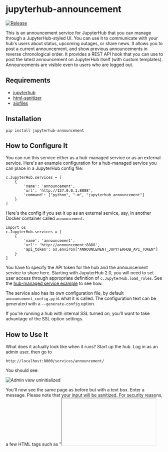 # jupyterhub-announcement

[![Release](https://img.shields.io/github/v/release/rcthomas/jupyterhub-announcement.svg)](https://github.com/rcthomas/jupyterhub-announcement/releases/latest)

This is an announcement service for JupyterHub that you can manage through a JupyterHub-styled UI.
You can use it to communicate with your hub's users about status, upcoming outages, or share news.
It allows you to post a current announcement, and show previous announcements in reverse chronological order.
It provides a REST API hook that you can use to post the latest announcement on JupyterHub itself (with custom templates).
Announcements are visible even to users who are logged out.

## Requirements

* [jupyterhub](https://pypi.org/project/jupyterhub/)
* [html-sanitizer](https://pypi.org/project/html-sanitizer/)
* [aiofiles](https://pypi.org/project/aiofiles/)

## Installation

    pip install jupyterhub-announcement

## How to Configure It

You can run this service either as a hub-managed service or as an external service.
Here's an example configuration for a hub-managed service you can place in a JupyterHub config file:

    c.JupyterHub.services = [
        {
            'name': 'announcement',
            'url': 'http://127.0.0.1:8888',
            'command': ["python", "-m", "jupyterhub_announcement"]
        }
    ]

Here's the config if you set it up as an external service, say, in another Docker container called `announcement`:

    import os
    c.JupyterHub.services = [
        {
            'name': 'announcement',
            'url': 'http://announcement:8888',
            'api_token': os.environ["ANNOUNCEMENT_JUPYTERHUB_API_TOKEN"]
        }
    ]

You have to specify the API token for the hub and the announcement service to share here.
Starting with JupyterHub 2.0, you will need to set user access through appropriate definition of `c.JupyterHub.load_roles`.
See the [hub-managed service example](examples/hub-managed/README.md) to see how.

The service also has its own configuration file, by default `announcement_config.py` is what it is called.
The configuration text can be generated with a `--generate-config` option.

If you're running a hub with internal SSL turned on, you'll want to take advantage of the SSL option settings.

## How to Use It

What does it actually look like when it runs?
Start up the hub.
Log in as an admin user, then go to

    http://localhost:8000/services/announcement/

You should see:

![Admin view uninitialized](https://raw.githubusercontent.com/rcthomas/jupyterhub-announcement/main/docs/resources/02-admin-view-uninitialized.png "Admin view uninitialized")

You'll now see the same page as before but with a text box.
Enter a message. Please note that your input will be sanitized.
For security reasons, a few HTML tags such as "<iframe>" or "<script>" will be automatically removed.

![Admin view filling out](https://raw.githubusercontent.com/rcthomas/jupyterhub-announcement/main/docs/resources/03-admin-view-filling-out.png "Admin view filling out")

That becomes the Latest Announcement.

![Admin view filled out](https://raw.githubusercontent.com/rcthomas/jupyterhub-announcement/main/docs/resources/04-admin-view-filled-out.png "Admin view filled out")

On the hub, a user will see the announcement posted.

![User view from the hub](https://raw.githubusercontent.com/rcthomas/jupyterhub-announcement/main/docs/resources/04-user-view-hub.png "User view from the hub")

If you enter an empty message, it clears that message and demotes it to a Previous Announcement.

![Admin view cleared](https://raw.githubusercontent.com/rcthomas/jupyterhub-announcement/main/docs/resources/05-admin-view-cleared.png "Admin view cleared")

Go on.  Add a few more.  Then log out.
Now log in using a test user who is not an admin.
Point back at the announcement page and there you see all these wonderful communications your friendly admin sent to you.

![User view](https://raw.githubusercontent.com/rcthomas/jupyterhub-announcement/main/docs/resources/06-user-view.png "User view")

Log out again and have a look.
You can see them even if you're logged out.

## REST Endpoints
- `/services/announcement/latest` - gets the latest announcement as JSON object.
- `/services/announcement/list` - gets the latest N announcement as JSON list of objects.
    - To set N, you set `default_limit` in config
    - To override the defult_limit use the following URL parameter `/services/announcement/list?limit=2`
    
You can make a call out to the service to get the announcement from the hub, if you customize the page template.
Users may like that.
If the latest announcement has been cleared or there are no announcements yet, an empty announcement will be returned.

Here are more details on how you can use the REST endpoint in a custom template.
This example extends the JupyterHub `page.html` template to make a little AJAX call to the announcement service.
To make it work you must 

1. Create a directory somewhere the hub can reach, let's use `/opt/templates` for instance.
1. Add the template to `/opt/templates/page.html`
1. Finally, set `c.JupyterHub.template_paths = ["/opt/templates"]` in your JupyterHub configuration file.

Note the first line that says we are [extending a template.](https://jupyterhub.readthedocs.io/en/stable/reference/templates.html#extending-templates)

    {% extends "templates/page.html" %}
    {% block announcement %}
    <div class="container announcement"></div>
    {% endblock %}

    {% block script %}
    {{ super() }}
    <script>
    $.get("/services/announcement/latest", function(data) {
      var announcement = data["announcement"];
      if(announcement) {
        $(".announcement").html(`<div class="panel panel-warning">
          <div class="panel-heading">
            <h3 class="panel-title">Announcement</h3>
          </div>
          <div class="panel-body text-center announcement">
            ${announcement}
          </div>       
        </div>`);
      }
    });
    </script>
    {% endblock %}

**BE CAREFUL** It should be pretty clear at this point that you want to ensure your admins can be trusted!

## Using React
    
The [following example](https://github.com/rcthomas/jupyterhub-announcement/tree/main/examples/react-component) uses a react component to display the last N announcements as bootstrap toast (See image below).

![](examples/react-component/announcements.png)
    
## Fixed Message

There's a hook in the configuration that lets you add a custom message above all the annoucements.
A good use for this message would be to include a link to a more general system status or message of the day (MOTD) page.

## Announcement Lifetime

Announcements are retained in the queue for up to some configurable lifetime in days.
After that they are purged automatically.
By default announcements stay in the queue for a week.

## Persisted Announcements

By default the service does nothing to persist announcements.
You can change this behavior by specifying `persist_path` for the `AnnouncementQueue` object.
If this is set, then at start up the service will read this file and try to initialize the queue with its contents.
If it is set but the file doesn't exist, that's OK, the queue just starts off empty.
On update, the file is over-written to reflect the current state of the queue.
This way if the service is restarted, those old announcements aren't lost.
The persistence file is just JSON.
**BE CERTAIN** access to this file is protected! 
